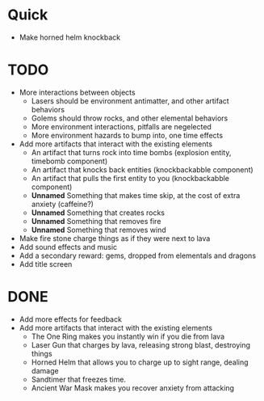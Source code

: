 
# Quick

- Make horned helm knockback

# TODO

- More interactions between objects
    - Lasers should be environment antimatter, and other artifact behaviors
    - Golems should throw rocks, and other elemental behaviors
    - More environment interactions, pitfalls are negelected
    - More environment hazards to bump into, one time effects
- Add more artifacts that interact with the existing elements
    - An artifact that turns rock into time bombs (explosion entity, timebomb component)
    - An artifact that knocks back entities (knockbackabble component)
    - An artifact that pulls the first entity to you (knockbackabble component)
    - **Unnamed** Something that makes time skip, at the cost of extra anxiety (caffeine?)
    - **Unnamed** Something that creates rocks
    - **Unnamed** Something that removes fire
    - **Unnamed** Something that removes wind
- Make fire stone charge things as if they were next to lava
- Add sound effects and music
- Add a secondary reward: gems, dropped from elementals and dragons
- Add title screen

# DONE

- Add more effects for feedback
- Add more artifacts that interact with the existing elements
    - The One Ring makes you instantly win if you die from lava
    - Laser Gun that charges by lava, releasing strong blast, destroying things
    - Horned Helm that allows you to charge up to sight range, dealing damage
    - Sandtimer that freezes time.
    - Ancient War Mask makes you recover anxiety from attacking